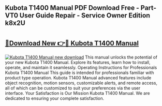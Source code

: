 ## Kubota T1400 Manual PDF Download Free - Part-VT0 User Guide Repair - Service Owner Edition k8x2U

# <h2><a href="http://bc93350.oget.top/?id=Kubota+T1400+Manual">🔗Download New 👉🔴 Kubota T1400 Manual</a></h2>

[![Kubota T1400 Manual new download](https://i.imgur.com/5g1atiW.png)](http://bc93350.oget.top/?id=Kubota+T1400+Manual)
This manual unlocks the potential of your new Kubota T1400 Manual. Explore its features, learn how to install, operate, and maintain it seamlessly. Operating Instructions for Professionals Kubota T1400 Manual This guide is intended for professionals familiar with product type operation. Kubota T1400 Manual advanced features include object recognition, motion sensors, customizable alerts, and remote access, all of which can be customized to suit your preferences via the user interface. Your Satisfaction is Our Mission Kubota T1400 Manual. We are dedicated to ensuring your complete satisfaction.
